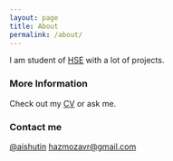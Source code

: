 ```yaml
---
layout: page
title: About
permalink: /about/
---
```


I am student of [HSE](https://www.hse.ru/en/) with a lot of projects.

### More Information

Check out my [CV](https://docs.google.com/document/d/1RjiWwbq-acWeUcXBfCoXmvV7OnjIx_WxhZRbQ7jyXj8/edit?usp=sharing) or ask me.

### Contact me

[@aishutin](https://t.me/aishutin)
[hazmozavr@gmail.com](mailto:email@domain.com)
